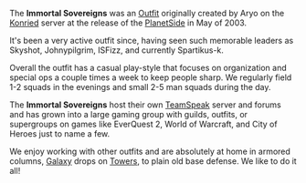 The **Immortal Sovereigns** was an [Outfit](Outfit "wikilink")
originally created by Aryo on the [Konried](Konried "wikilink") server
at the release of the [PlanetSide](PlanetSide "wikilink") in May of
2003.

It's been a very active outfit since, having seen such memorable leaders
as Skyshot, Johnypilgrim, ISFizz, and currently Spartikus-k.

Overall the outfit has a casual play-style that focuses on organization
and special ops a couple times a week to keep people sharp. We regularly
field 1-2 squads in the evenings and small 2-5 man squads during the
day.

The **Immortal Sovereigns** host their own
[TeamSpeak](TeamSpeak "wikilink") server and forums and has grown into a
large gaming group with guilds, outfits, or supergroups on games like
EverQuest 2, World of Warcraft, and City of Heroes just to name a few.

We enjoy working with other outfits and are absolutely at home in
armored columns, [Galaxy](Galaxy "wikilink") drops on
[Towers](Towers "wikilink"), to plain old base defense. We like to do it
all!